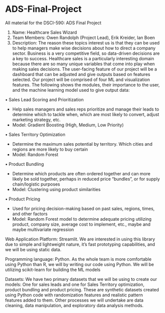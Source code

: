 # ADS-Final-Project
All material for the DSCI-590: ADS Final Project

1. Name:  Healthcare Sales Wizard
2. Team Members: Owen Randolph (Project Lead), Erik Kreider, Ian Boen
3. Description: The reason these topics interest us is that they can be used to help managers make wise decisions about how to direct a company sector.  Business is a very competitive field, so data-driven decisions are a key to success. Healthcare sales is a particularly interesting domain because there are so many unique variables that come into play when making sales decisions.
The user-facing feature of our project will be a dashboard that can be adjusted and give outputs based on features selected.  Our project will be comprised of four ML and visualization features.  The following shows the modules, their importance to the user, and the machine learning model used to give output data:

•	Sales Lead Scoring and Prioritization
  -	Help sales managers and sales reps prioritize and manage their leads to determine which to tackle when, which are most likely to convert, adjust marketing strategy, etc.
  -	Model: Gradient Boosting (High, Medium, Low Priority)
    
•	Sales Territory Optimization
  - Determine the maximum sales potential by territory.  Which cities and regions are more likely to buy certain
  -	Model: Random Forest
    
•	Product Bundling
  - Determine which products are often ordered together and can more likely be sold together, perhaps in reduced price “bundles”, or for supply chain/logistic purposes
  -	Model: Clustering using product similarities
    
•	Product Pricing
  -	Used for pricing decision-making based on past sales, regions, times, and other factors
  -	Model: Random Forest model to determine adequate pricing utilizing product, company size, average cost to implement, etc., maybe and maybe multivariate regression

Web Application Platform: Streamlit.  We are interested in using this library due to simple and lightweight nature, it’s fast prototyping capabilities, and we will be using static data.

Programming language: Python. As the whole team is more comfortable using Python than R, we will by writing our code using Python.  We will be utilizing scikit-learn for building the ML models

Datasets: We have two primary datasets that we will be using to create our models: One for sales leads and one for Sales Territory optimization, product bundling and product pricing.  These are synthetic datasets created using Python code with randomization features and realistic pattern features added to them.
Other processes we will undertake are data cleaning, data manipulation, and exploratory data analysis methods.
